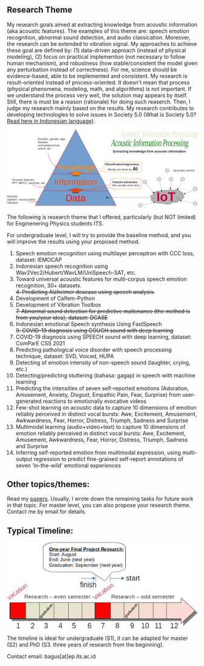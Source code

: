 ## Research Theme

My research goals aimed at extracting knowledge from acoustic information (aka acoustic features). The examples of this theme are: speech emotion recognition, abnormal sound detection, and audio classication. Moreover, the research can be extended to vibration signal. My approaches to achieve these goal are defined by: (1) data-driven approach (instead of physical modeling), (2) focus on practical implemention (not necessary to follow human  mechanism), and robustness (how stable/consistent the model given any perturbation instead of correctness). For me, science should be evidence-based, able to be implemented and consistent. My research is result-oriented instead of process-oriented. It doesn't mean that process (physical phenomena, modeling, math, and algorithms) is not important. If we understand the process very well, the solution may appears by itself. Still, there is must be a reason (rationale) for doing such reaserch. Then, I judge my research mainly based on the results. My research contributes to developing technologies to solve issues in Society 5.0 (What is Society 5.0? [Read here in Indonesian language](http://bagustris.blogspot.com/2022/04/menuju-masyarakat-50-melalui-riset-dan.html)).

<!---![research_concept](images/research_concept.png) --->
![research_concept_iot](images/research_concept_iot.png)

The following is research theme that I offered, particularly (but NOT limited) for Enginenering Physics students ITS.  
<!--- *Berikut ini adalah tema riset, khususnya judul-judul TA yang saya tawarkan kepada mahasiswa Departemen Teknik Fisika ITS.*    --->

For undergraduate level, I will try to provide the baseline method, and you will improve the results using your proposed method.
 
1. Speech emotion recognition using multilayer perceptron with CCC loss, dataset: IEMOCAP
2. Indonesian speech recognition using Wav2Vec2/Hubert/WavLM/UniSpeech-SAT, etc.
3. Toward universal acoustic features for multi-corpus speech emotion recognition, 30+ datasets.  
~~4. Predicting Alzheimer desease using speech analysis.~~
5. Development of Calfem-Python
6. Development of Vibration Toolbox  
~~7. Abnormal sound detection for predictive maitenance (the method is from you/your idea), dataset: DCASE~~
8. Indonesian emotional Speech synthesis Using FastSpeech  
~~9. COVID-19 diagnosis using COUGH sound with deep learning~~
10. COVID-19 diagnosis using SPEECH sound with deep learning, dataset: ComParE CSS 2021
11. Predicting pathological voice disorder with speech processing technique, dataset: SVD, Voiced, HUPA
12. Detecting of emotion intensity of non-speech sound (laughter, crying, etc.)
13. Detecting/predicting stuttering (bahasa: gagap) in speech with machine learning
14. Predicting the intensities of seven self-reported emotions (Adoration, Amusement, Anxiety, Disgust, Empathic Pain, Fear, Surprise) from user-generated reactions to emotionally evocative videos
15. Few-shot learning on acoustic data to capture 10 dimensions of emotion reliably perceived in distinct vocal bursts: Awe, Excitement, Amusement, Awkwardness, Fear, Horror, Distress, Triumph, Sadness and Surprise 
16. Multimodal learning (audio+video+text) to capture 10 dimensions of emotion reliably perceived in distinct vocal bursts: Awe, Excitement, Amusement, Awkwardness, Fear, Horror, Distress, Triumph, Sadness and Surprise
17. Inferring self-reported emotion from multimodal expression, using multi-output regression to predict fine-grained self-report annotations of seven ‘in-the-wild' emotional experiences



## Other topics/themes:  
Read my [papers](https://scholar.google.co.jp/citations?user=xuiLAewAAAAJ&hl=en). Usually, I wrote down the remaining tasks for future work in that topic. 
For master level, you can also propose your research theme. Contact me by email for details.

## Typical Timeline:  
![Timeline for undergraduate](images/pengerjaan-ta.png)

The timeline is ideal for undergraduate (S1), it can be adapted for master (S2) and PhD (S3. three years of research from the beginning).

Contact email: bagus[at]ep.its.ac.id
